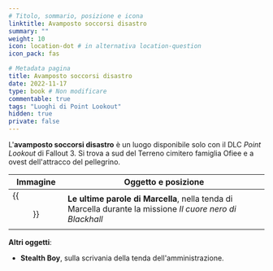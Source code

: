 ```yaml
---
# Titolo, sommario, posizione e icona
linktitle: Avamposto soccorsi disastro
summary: ""
weight: 10
icon: location-dot # in alternativa location-question
icon_pack: fas

# Metadata pagina
title: Avamposto soccorsi disastro
date: 2022-11-17
type: book # Non modificare
commentable: true
tags: "Luoghi di Point Lookout"
hidden: true
private: false 
---
```


<div class="fo3">

L'**avamposto soccorsi disastro** è un luogo disponibile solo con il DLC *Point Lookout* di Fallout 3. Si trova a sud del Terreno cimitero famiglia Ofiee e a ovest dell'attracco del pellegrino.

| Immagine                        | Oggetto e posizione                                                                                         |
| ------------------------------- | ----------------------------------------------------------------------------------------------------------- |
| {{<figure src="fo3/Marcella's_last_words.webp">}}| **Le ultime parole di Marcella**,  nella tenda di Marcella durante la missione *Il cuore nero di Blackhall* |

**Altri oggetti**:
- **Stealth Boy**, sulla scrivania della tenda dell'amministrazione.

</div>